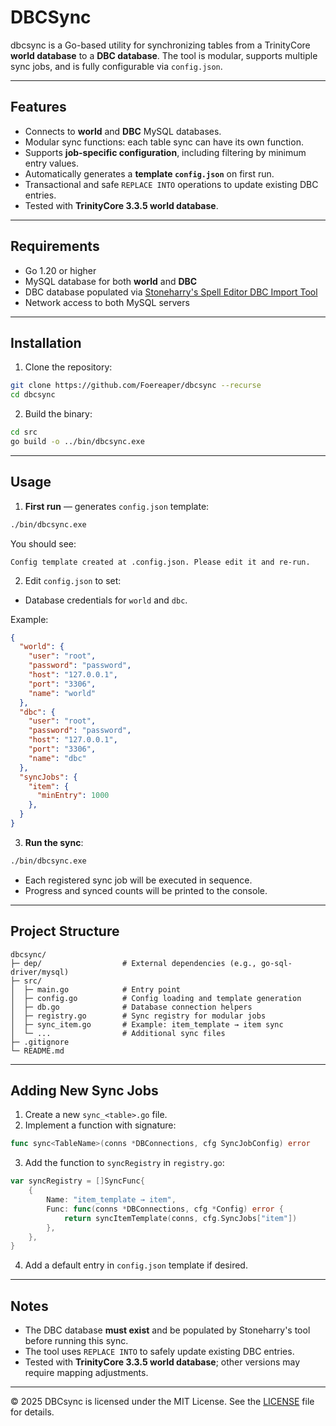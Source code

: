 # DBCSync

dbcsync is a Go-based utility for synchronizing tables from a TrinityCore **world database** to a **DBC database**. The tool is modular, supports multiple sync jobs, and is fully configurable via `config.json`.

---

## Features

- Connects to **world** and **DBC** MySQL databases.  
- Modular sync functions: each table sync can have its own function.  
- Supports **job-specific configuration**, including filtering by minimum entry values.  
- Automatically generates a **template `config.json`** on first run.  
- Transactional and safe `REPLACE INTO` operations to update existing DBC entries.  
- Tested with **TrinityCore 3.3.5 world database**.  

---

## Requirements

- Go 1.20 or higher  
- MySQL database for both **world** and **DBC**  
- DBC database populated via [Stoneharry's Spell Editor DBC Import Tool](https://github.com/stoneharry/WoW-Spell-Editor)  
- Network access to both MySQL servers  

---

## Installation

1. Clone the repository:

```bash
git clone https://github.com/Foereaper/dbcsync --recurse
cd dbcsync
```

2. Build the binary:

```bash
cd src
go build -o ../bin/dbcsync.exe
```

---

## Usage

1. **First run** — generates `config.json` template:

```bash
./bin/dbcsync.exe
```

You should see:

```
Config template created at .config.json. Please edit it and re-run.
```

2. Edit `config.json` to set:

- Database credentials for `world` and `dbc`.

Example:

```json
{
  "world": {
    "user": "root",
    "password": "password",
    "host": "127.0.0.1",
    "port": "3306",
    "name": "world"
  },
  "dbc": {
    "user": "root",
    "password": "password",
    "host": "127.0.0.1",
    "port": "3306",
    "name": "dbc"
  },
  "syncJobs": {
    "item": {
      "minEntry": 1000
    },
  }
}
```

3. **Run the sync**:

```bash
./bin/dbcsync.exe
```

- Each registered sync job will be executed in sequence.  
- Progress and synced counts will be printed to the console.  

---

## Project Structure

```
dbcsync/
├─ dep/                  # External dependencies (e.g., go-sql-driver/mysql)
├─ src/
│  ├─ main.go            # Entry point
│  ├─ config.go          # Config loading and template generation
│  ├─ db.go              # Database connection helpers
│  ├─ registry.go        # Sync registry for modular jobs
│  ├─ sync_item.go       # Example: item_template → item sync
│  └─ ...                # Additional sync files
├─ .gitignore
└─ README.md
```

---

## Adding New Sync Jobs

1. Create a new `sync_<table>.go` file.  
2. Implement a function with signature:

```go
func sync<TableName>(conns *DBConnections, cfg SyncJobConfig) error
```

3. Add the function to `syncRegistry` in `registry.go`:

```go
var syncRegistry = []SyncFunc{
    {
        Name: "item_template → item",
        Func: func(conns *DBConnections, cfg *Config) error {
            return syncItemTemplate(conns, cfg.SyncJobs["item"])
        },
    },
}
```

4. Add a default entry in `config.json` template if desired.

---

## Notes

- The DBC database **must exist** and be populated by Stoneharry's tool before running this sync.  
- The tool uses `REPLACE INTO` to safely update existing DBC entries.  
- Tested with **TrinityCore 3.3.5 world database**; other versions may require mapping adjustments.  

---

© 2025 DBCsync is licensed under the MIT License. See the [LICENSE](LICENSE) file for details.